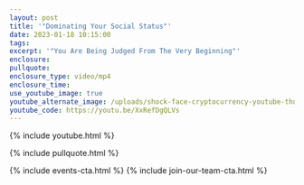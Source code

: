 ```yaml
---
layout: post
title: '"Dominating Your Social Status"'
date: 2023-01-18 10:15:00
tags:
excerpt: '"You Are Being Judged From The Very Beginning"'
enclosure:
pullquote:
enclosure_type: video/mp4
enclosure_time:
use_youtube_image: true
youtube_alternate_image: /uploads/shock-face-cryptocurrency-youtube-thumbnail.png
youtube_code: https://youtu.be/XxRefDgQLVs
---
```

{% include youtube.html %}

{% include pullquote.html %}

{% include events-cta.html %} {% include join-our-team-cta.html %}